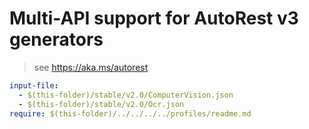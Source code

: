 # Multi-API support for AutoRest v3 generators

> see https://aka.ms/autorest

``` yaml $(enable-multi-api)
input-file:
  - $(this-folder)/stable/v2.0/ComputerVision.json
  - $(this-folder)/stable/v2.0/Ocr.json
require: $(this-folder)/../../../../profiles/readme.md
```
